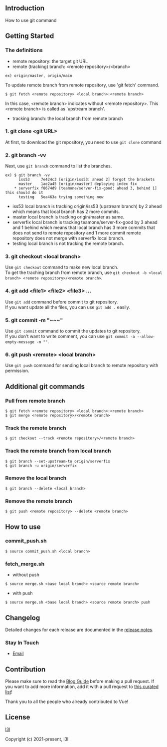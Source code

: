 ## Introduction
How to use git command

## Getting Started
### The definitions
- remote repository: the target git URL
- remote (tracking) branch: \<remote repository\>/\<branch\>
```
ex) origin/master, origin/main
```

To update remote branch from remote repository, use 'git fetch' command.
```
$ git fetch <remote repository> <local branch>:<remote branch>
```
In this case, \<remote branch\> indicates without \<remote repository\>. This \<remote branch\> is called as 'upstream branch'.
- tracking branch: the local branch from remote branch

### 1. git clone \<git URL\>
At first, to download the git repository, you need to use `git clone` command

### 2. git branch -vv
Next, use `git branch` command to list the branches.
```
ex) $ git branch -vv
      iss53     7e424c3 [origin/iss53: ahead 2] forgot the brackets
      master    1ae2a45 [origin/master] deploying index fix
    * serverfix f8674d9 [teamone/server-fix-good: ahead 3, behind 1] this should do it
      testing   5ea463a trying something new
```
- iss53 local branch is tracking origin/iss53 (upstream branch) by 2 ahead which means that local branch has 2 more commits.
- master local branch is tracking origin/master as same.
- serverfix local branch is tracking teamone/server-fix-good by 3 ahead and 1 behind which means that local branch has 3 more commits that does not send to remote repository and 1 more commit remote repository does not merge with serverfix local branch.
- testing local branch is not tracking the remote branch.

### 3. git checkout \<local branch\>
Use `git checkout` command to make new local branch.  
To get the traching branch from remote branch, use `git checkout -b <local branch> <remote repository>/<remote branch>`.

### 4. git add \<file1\> \<file2\> \<file3\> ...
Use `git add` command before commit to git repository.  
If you want update all the files, you can use `git add .` easily.

### 5. git commit -m "~~~"
Use `git commit` command to commit the updates to git repository.  
If you don't want to write comment, you can use `git commit -a --allow-empty-message -m ""`.

### 6. git push \<remote\> \<local branch\>
Use `git push` command for sending local branch to remote repository with permission.

## Additional git commands
### Pull from remote branch
```
$ git fetch <remote repository> <local branch>:<remote branch>
$ git merge <remote repository>/<remote branch>
```

### Track the remote branch
```
$ git checkout --track <remote repository>/<remote branch>
```

### Track the remote branch from local branch
```
$ git branch --set-upstream-to origin/serverfix
$ git branch -u origin/serverfix
```

### Remove the local branch
```
$ git branch --delete <local branch>
```

### Remove the remote branch
```
$ git push <remote repository> --delete <remote branch>
```

## How to use
### commit_push.sh
```
$ source commit_push.sh <local branch>
```

### fetch_merge.sh
- without push
```
$ source merge.sh <base local branch> <source remote branch>
```
- with push
```
$ source merge.sh <base local branch> <source remote branch> push
```


## Changelog

Detailed changes for each release are documented in the [release notes](https://github.com/l3l/github/releases).

### Stay In Touch

- [Email]()

## Contribution

Please make sure to read the [Blog Guide](https://git-scm.com/book/ko/v2/Git-브랜치-리모트-브랜치#_delete_branches) before making a pull request. If you want to add more information, add it with a pull request to [this curated list](https://github.com/l3l/github.git)!

Thank you to all the people who already contributed to Vue!


## License

[l3l]()

Copyright (c) 2021-present, l3l
